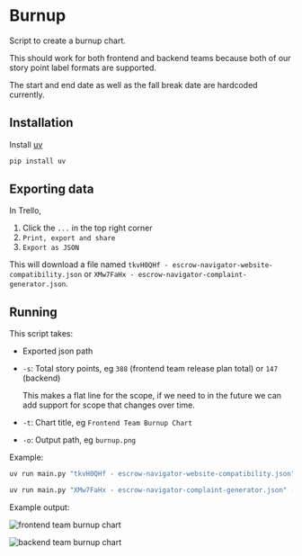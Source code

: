 # Burnup

Script to create a burnup chart.

This should work for both frontend and backend teams because both of our
story point label formats are supported.

The start and end date as well as the fall break date are hardcoded currently.

## Installation

Install [uv](https://docs.astral.sh/uv/getting-started/installation/)

```sh
pip install uv
```

## Exporting data

In Trello,

1. Click the `...` in the top right corner
2. `Print, export and share`
3. `Export as JSON`

This will download a file named `tkvH0QHf - escrow-navigator-website-compatibility.json`
or `XMw7FaHx - escrow-navigator-complaint-generator.json`.

## Running

This script takes:

- Exported json path
- `-s`: Total story points, eg `388` (frontend team release plan total) or `147` (backend)

  This makes a flat line for the scope, if we need to in the future we can add support for
  scope that changes over time.

- `-t`: Chart title, eg `Frontend Team Burnup Chart`

- `-o`: Output path, eg `burnup.png`

Example:

```sh
uv run main.py "tkvH0QHf - escrow-navigator-website-compatibility.json" -t "Frontend Team Burnup Chart" -o burnup.png -s 388
```

```sh
uv run main.py "XMw7FaHx - escrow-navigator-complaint-generator.json" -t "Backend Team Burnup Chart" -o burnup.png -s 147
```

Example output:

![frontend team burnup chart](https://github.com/user-attachments/assets/05ad92a1-beb7-4f59-8bbb-941dcc7648f1)

![backend team burnup chart](https://github.com/user-attachments/assets/0b480643-dc7b-4521-95ed-721467ce892c)
